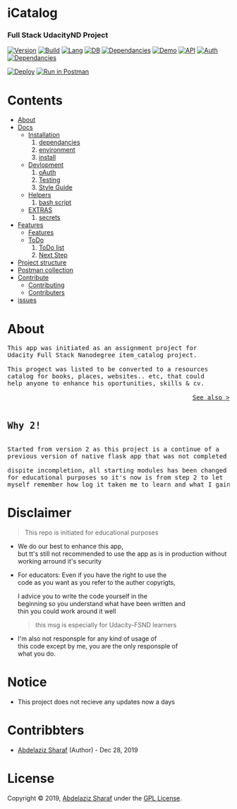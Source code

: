 # iCatalog

### Full Stack UdacityND Project

[![Version](https://img.shields.io/badge/Version-2.0.0-darkgreen.svg)](https://github.com/AbdelazizSharaf001/iCatalog)
[![Build](https://img.shields.io/badge/Build-down-black.svg)](https://github.com/AbdelazizSharaf001/iCatalog)
[![Lang](https://img.shields.io/badge/Lang-Python-darkblue.svg)](https://github.com/AbdelazizSharaf001/iCatalog)
[![DB](https://img.shields.io/badge/DB-sqlite-blue.svg)](https://github.com/AbdelazizSharaf001/iCatalog)
[![Dependancies](https://img.shields.io/badge/Dependancies-passing-yellow.svg)](/docs#dependancies)
[![Demo](https://img.shields.io/badge/Demo-UP-green.svg)](https://icatalog.herokuapp.com)
[![API](https://img.shields.io/badge/API-UP-green.svg)](https://icatalog.herokuapp.com/api/v1)
[![Auth](https://img.shields.io/badge/Auth-No-red.svg)](https://icatalog.herokuapp.com/api/v1)
[![Dependancies](https://img.shields.io/badge/License-GPL%203.0-black.svg)](https://github.com/AbdelazizSharaf001/iCatalog/blob/master/LICENSE)

[![Deploy](https://www.herokucdn.com/deploy/button.svg)](https://heroku.com/deploy)
[![Run in Postman](https://run.pstmn.io/button.svg)](https://app.getpostman.com/run-collection/b5ac5d891a3964aa896a)



# Contents

- [About](#about)
- [Docs](https://github.com/AbdelazizSharaf001/iCatalog/tree/master/docs)
  * [Installation](https://github.com/AbdelazizSharaf001/iCatalog/tree/master/docs/ins.md)
    1. [dependancies](https://github.com/AbdelazizSharaf001/iCatalog/tree/master/docs/ins.md#dependancies)
    2. [environment](https://github.com/AbdelazizSharaf001/iCatalog/tree/master/docs/ins.md#environment)
    3. [install](https://github.com/AbdelazizSharaf001/iCatalog/tree/master/docs/ins.md#install)
  * [Devlopment](https://github.com/AbdelazizSharaf001/iCatalog/tree/master/docs/Dev.md)
    1. [oAuth](https://github.com/AbdelazizSharaf001/iCatalog/tree/master/docs/Dev.md#oauth)
    2. [Testing](https://github.com/AbdelazizSharaf001/iCatalog/tree/master/docs/Dev.md#testing)
    3. [Style Guide](https://github.com/AbdelazizSharaf001/iCatalog/tree/master/docs/Dev.md#style-guide)
  * [Helpers](https://github.com/AbdelazizSharaf001/iCatalog/tree/master/docs/helpers.md)
    1. [bash script](https://github.com/AbdelazizSharaf001/iCatalog/tree/master/docs/helpers.md#bash)
  * [EXTRAS](https://github.com/AbdelazizSharaf001/iCatalog/tree/master/docs/EXTRAS.md)
    1. [secrets](https://github.com/AbdelazizSharaf001/iCatalog/tree/master/docs/EXTRAS.md#secrets)
- [Features](https://github.com/AbdelazizSharaf001/iCatalog/tree/master/docs/features.md)
  * [Features](https://github.com/AbdelazizSharaf001/iCatalog/tree/master/docs/features.md)
  * [ToDo](https://github.com/AbdelazizSharaf001/iCatalog/tree/master/docs/to_do.md)
    1. [ToDo list](https://github.com/AbdelazizSharaf001/iCatalog/tree/master/docs/to_do.md#todo)
    2. [Next Step](https://github.com/AbdelazizSharaf001/iCatalog/tree/master/docs/to_do.md#next-step)
- [Project structure](https://github.com/AbdelazizSharaf001/iCatalog/tree/master/docs/structure.md)
- [Postman collection](https://documenter.getpostman.com/view/9649012/SWLb8UxS)
- [Contribute](https://github.com/AbdelazizSharaf001/iCatalog/tree/master/docs/contribute.md)
  * [Contributing](https://github.com/AbdelazizSharaf001/iCatalog/tree/master/CONTRIBUTING.md)
  * [Contributers](https://github.com/AbdelazizSharaf001/iCatalog/tree/master/docs/contributers.md)
- [issues](https://github.com/AbdelazizSharaf001/iCatalog/tree/master/docs/issues.md)


# About

<pre>
This app was initiated as an assignment project for
Udacity Full Stack Nanodegree item_catalog project.

This progect was listed to be converted to a resources
catalog for books, places, websites.. etc, that could
help anyone to enhance his oportunities, skills & cv.

<a  style="float: right;"
    href="https://icatalog.herokuapp.com/about"
    target="_blank">See also ></a>
</pre>

<pre>
<h2>Why 2!</h2>
Started from version 2 as this project is a continue of a
previous version of native flask app that was not completed

dispite incompletion, all starting modules has been changed
for educational purposes so it's now is from step 2 to let
myself remember how log it taken me to learn and what I gained
</pre>

# Disclaimer

> This repo is initiated for educational purposes

- We do our best to enhance this app,
  <br>but tt's still not recommended to use the app as is
  in production without working arround it's security

- For educators: Even if you have the right to use the
  <br>code as you want as you refer to the auther copyrigts,
  
  I advice you to write the code yourself in the
  <br>beginning so you understand what have been written and
  <br>thin you could work around it well
  > this msg is especially for Udacity-FSND learners
  
- I'm also not responsple for any kind of usage of
  <br>this code except by me, you are the only responsple of
  <br>what you do.

# Notice
- This project does not recieve any updates now a days

# Contribbters
- [Abdelaziz Sharaf][1] (Author) - Dec 28, 2019


# License

Copyright © 2019,
[Abdelaziz Sharaf](https://github.com/AbdelazizSharaf001)
under the [GPL License](LICENSE).

  [1]: https://github.com/AbdelazizSharaf001

